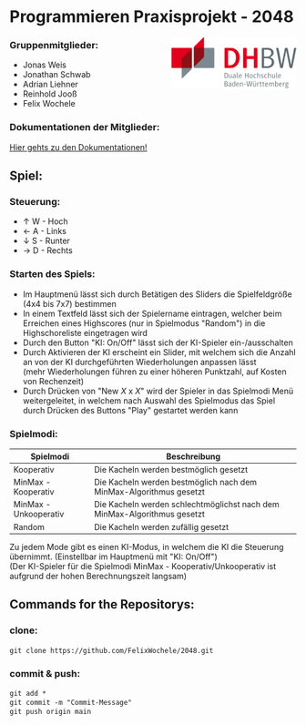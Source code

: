 # Programmieren Praxisprojekt - 2048

<img align="right" width="220" height="90" src="DHBW_Logo.png">

### Gruppenmitglieder:
+ Jonas Weis 
+ Jonathan Schwab 
+ Adrian Liehner
+ Reinhold Jooß
+ Felix Wochele

### Dokumentationen der Mitglieder:

[Hier gehts zu den Dokumentationen!](https://github.com/FelixWochele/2048/wiki)

## Spiel: 

### Steuerung:
  
+ ↑ W   -  Hoch
+ ← A   -  Links
+ ↓ S   -  Runter
+ → D   -  Rechts

### Starten des Spiels:

+ Im Hauptmenü lässt sich durch Betätigen des Sliders die Spielfeldgröße (4x4 bis 7x7) bestimmen
+ In einem Textfeld lässt sich der Spielername eintragen, welcher beim Erreichen eines Highscores (nur in Spielmodus "Random") in die Highschoreliste eingetragen wird
+ Durch den Button "KI: On/Off" lässt sich der KI-Spieler ein-/ausschalten
 +  Durch Aktivieren der KI erscheint ein Slider, mit welchem sich die Anzahl an von der KI durchgeführten Wiederholungen anpassen lässt<br>(mehr Wiederholungen führen zu einer höheren Punktzahl, auf Kosten von Rechenzeit)
+ Durch Drücken von "New _X_ x _X_" wird der Spieler in das Spielmodi Menü weitergeleitet, in welchem nach Auswahl des Spielmodus das Spiel durch Drücken des Buttons "Play" gestartet werden kann

### Spielmodi:

| Spielmodi | Beschreibung |
| ------ | ----------- |
| Kooperativ   | Die Kacheln werden bestmöglich gesetzt |
| MinMax - Kooperativ | Die Kacheln werden bestmöglich nach dem MinMax-Algorithmus gesetzt |
| MinMax - Unkooperativ | Die Kacheln werden schlechtmöglichst nach dem MinMax-Algorithmus gesetzt |
| Random | Die Kacheln werden zufällig gesetzt |


 Zu jedem Mode gibt es einen KI-Modus, in welchem die KI die Steuerung übernimmt.
 (Einstellbar im Hauptmenü mit "KI: On/Off")<br>
 (Der KI-Spieler für die Spielmodi MinMax - Kooperativ/Unkooperativ ist aufgrund der hohen Berechnungszeit langsam)

## Commands for the Repositorys: 
### clone:
```shell
git clone https://github.com/FelixWochele/2048.git
```
### commit & push:
```shell
git add * 
git commit -m "Commit-Message"
git push origin main
```
